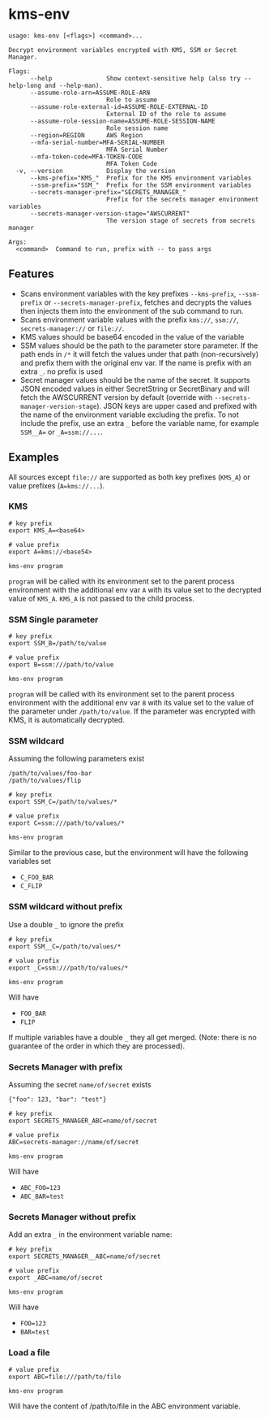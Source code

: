 # kms-env

```
usage: kms-env [<flags>] <command>...

Decrypt environment variables encrypted with KMS, SSM or Secret Manager.

Flags:
      --help               Show context-sensitive help (also try --help-long and --help-man).
      --assume-role-arn=ASSUME-ROLE-ARN
                           Role to assume
      --assume-role-external-id=ASSUME-ROLE-EXTERNAL-ID
                           External ID of the role to assume
      --assume-role-session-name=ASSUME-ROLE-SESSION-NAME
                           Role session name
      --region=REGION      AWS Region
      --mfa-serial-number=MFA-SERIAL-NUMBER
                           MFA Serial Number
      --mfa-token-code=MFA-TOKEN-CODE
                           MFA Token Code
  -v, --version            Display the version
      --kms-prefix="KMS_"  Prefix for the KMS environment variables
      --ssm-prefix="SSM_"  Prefix for the SSM environment variables
      --secrets-manager-prefix="SECRETS_MANAGER_"
                           Prefix for the secrets manager environment variables
      --secrets-manager-version-stage="AWSCURRENT"
                           The version stage of secrets from secrets manager

Args:
  <command>  Command to run, prefix with -- to pass args
```

## Features

* Scans environment variables with the key prefixes `--kms-prefix`, `--ssm-prefix` or `--secrets-manager-prefix`, fetches and decrypts the values
  then injects them into the environment of the sub command to run.
* Scans environment variable values with the prefix `kms://`, `ssm://`, `secrets-manager://` or `file://`.
* KMS values should be base64 encoded in the value of the variable
* SSM values should be the path to the parameter store parameter. If the path ends in `/*` it will fetch the values
  under that path (non-recursively) and prefix them with the original env var. If the name is prefix with an extra `_`.
  no prefix is used
* Secret manager values should be the name of the secret. It supports JSON encoded values in either SecretString or SecretBinary and will fetch the AWSCURRENT version by default (override with `--secrets-manager-version-stage`). JSON keys are upper cased and prefixed with the name of the environment variable excluding the prefix. To not include the prefix, use an extra `_` before the variable name, for example `SSM__A=` or `_A=ssm://...`.

## Examples

All sources except `file://` are supported as both key prefixes (`KMS_A`) or value prefixes (`A=kms://...`).

### KMS

```
# key prefix
export KMS_A=<base64>

# value prefix
export A=kms://<base54>

kms-env program
```

`program` will be called with its environment set to the parent process environment with the additional env var `A` with
its value set to the decrypted value of `KMS_A`. `KMS_A` is not passed to the child process.

### SSM Single parameter

```
# key prefix
export SSM_B=/path/to/value

# value prefix
export B=ssm:///path/to/value

kms-env program
```

`program` will be called with its environment set to the parent process environment with the additional env var `B` with
its value set to the value of the parameter under `/path/to/value`. If the parameter was encrypted with KMS, it is automatically
decrypted.

### SSM wildcard

Assuming the following parameters exist
```
/path/to/values/foo-bar
/path/to/values/flip
```

```
# key prefix
export SSM_C=/path/to/values/*

# value prefix
export C=ssm:///path/to/values/*

kms-env program
```

Similar to the previous case, but the environment will have the following variables set
* `C_FOO_BAR`
* `C_FLIP`

### SSM wildcard without prefix

Use a double `_` to ignore the prefix

```
# key prefix
export SSM__C=/path/to/values/*

# value prefix
export _C=ssm:///path/to/values/*

kms-env program
```

Will have
* `FOO_BAR`
* `FLIP`

If multiple variables have a double `_` they all get merged. (Note: there is no guarantee of the order in which they are processed).

### Secrets Manager with prefix

Assuming the secret `name/of/secret` exists
```
{"foo": 123, "bar": "test"}
```

```
# key prefix
export SECRETS_MANAGER_ABC=name/of/secret

# value prefix
ABC=secrets-manager://name/of/secret

kms-env program
```

Will have
* `ABC_FOO=123`
* `ABC_BAR=test`

### Secrets Manager without prefix

Add an extra `_` in the environment variable name:

```
# key prefix
export SECRETS_MANAGER__ABC=name/of/secret

# value prefix
export _ABC=name/of/secret

kms-env program
```

Will have
* `FOO=123`
* `BAR=test`

### Load a file

```
# value prefix
export ABC=file:///path/to/file

kms-env program
```

Will have the content of /path/to/file in the ABC environment variable.
